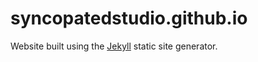 # syncopatedstudio.github.io

Website built using the [Jekyll](https://jekyllrb.com/) static site generator.
